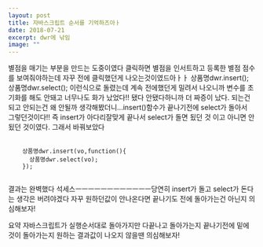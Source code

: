 ```yaml
---
layout: post
title: 자바스크립트 순서를 기억하즈아ㅏ
date: 2018-07-21
excerpt: dwr에 낚임
image: ""
---
```


<div>
별점을 매기는 부분을 만드는 도중이였다 클릭하면 별점을 인서트하고 등록한 별점 점수를 보여줘야하는데 자꾸 전에 클릭했던게 나오는것이였드아ㅏㅏ
상품명dwr.insert();
상품명dwr.select();
이런식으로 돌렸는데 계속 전에했던게 밀려서 나오니까 변수를 초기화를 해도 안돼고 너무나도 화가 났었다!! 됐다 안됐다하니까 더 짜증이 났다.
되는건 되고 안되는건 왜 안될까 생각해봤더니...insert()함수가 끝나기전에 select가 돌아서 그렇던것이다!! 즉 insert가 아다리잘맞게 끝나서 select가 돌면
됬던 것 이고 아니면 안됬던 것이였다. 그래서 바꿔보았다
<pre stlye="width:100%">
  <code>
    상품명dwr.insert(vo,function(){
      상품명dwr.select(vo);
    });
  </code>
</pre>
결과는 완벽했다 석세스ㅡㅡㅡㅡㅡㅡㅡㅡㅡㅡㅡㅡ당연히 insert가 돌고 select가 돈다는 생각은 버려야겠다 자꾸 원하던값이 안나온다면 끝나기도 전에 돌아가는건 
아닌지 의심해보자!
</div>
<div>
  <p style="width:100%">
  요약 자바스크립트가 실행순서대로 돌아가지만 다끝나고 돌아가는지 끝나기전에 밑에것이 돌아가는지 원하는 결과값이 나오지 않을땐 의심해보자!
  </p>
</div>
